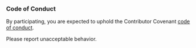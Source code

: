 ### Code of Conduct

By participating, you are expected to uphold the Contributor Covenant
[code of conduct](http://contributor-covenant.org/).

Please report unacceptable behavior.

